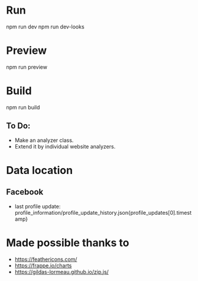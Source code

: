 # Run
npm run dev
npm run dev-looks

# Preview
npm run preview

# Build
npm run build


To Do:
----------------
* Make an analyzer class.
* Extend it by individual website analyzers.

# Data location
## Facebook
* last profile update: profile_information/profile_update_history.json{profile_updates[0].timestamp}


# Made possible thanks to
* https://feathericons.com/
* https://frappe.io/charts
* https://gildas-lormeau.github.io/zip.js/
